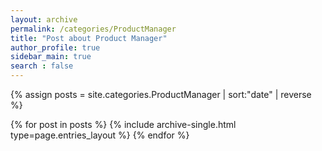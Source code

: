 ```yaml
---
layout: archive
permalink: /categories/ProductManager
title: "Post about Product Manager"
author_profile: true
sidebar_main: true
search : false
---
```


{% assign posts = site.categories.ProductManager | sort:"date" | reverse %}

{% for post in posts %}
  {% include archive-single.html type=page.entries_layout %}
{% endfor %}